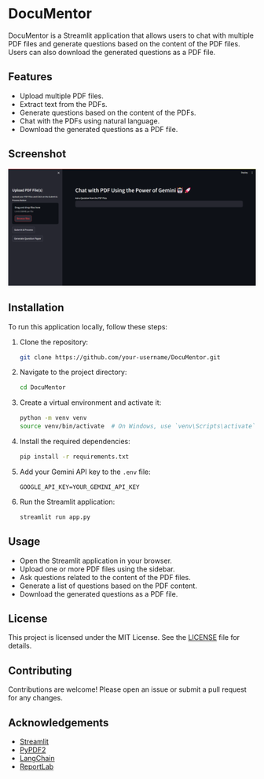 # DocuMentor

DocuMentor is a Streamlit application that allows users to chat with multiple PDF files and generate questions based on the content of the PDF files. Users can also download the generated questions as a PDF file.

## Features

- Upload multiple PDF files.
- Extract text from the PDFs.
- Generate questions based on the content of the PDFs.
- Chat with the PDFs using natural language.
- Download the generated questions as a PDF file.

## Screenshot

![DocuMentor Screenshot](screenshot.png)

## Installation

To run this application locally, follow these steps:

1. Clone the repository:
    ```bash
    git clone https://github.com/your-username/DocuMentor.git
    ```
2. Navigate to the project directory:
    ```bash
    cd DocuMentor
    ```
3. Create a virtual environment and activate it:
    ```bash
    python -m venv venv
    source venv/bin/activate  # On Windows, use `venv\Scripts\activate`
    ```
4. Install the required dependencies:
    ```bash
    pip install -r requirements.txt
    ```
5. Add your Gemini API key to the `.env` file:
    ```env
    GOOGLE_API_KEY=YOUR_GEMINI_API_KEY
    ```
6. Run the Streamlit application:
    ```bash
    streamlit run app.py
    ```

## Usage

- Open the Streamlit application in your browser.
- Upload one or more PDF files using the sidebar.
- Ask questions related to the content of the PDF files.
- Generate a list of questions based on the PDF content.
- Download the generated questions as a PDF file.

## License

This project is licensed under the MIT License. See the [LICENSE](LICENSE) file for details.

## Contributing

Contributions are welcome! Please open an issue or submit a pull request for any changes.

## Acknowledgements

- [Streamlit](https://streamlit.io/)
- [PyPDF2](https://pypi.org/project/PyPDF2/)
- [LangChain](https://github.com/langchain/langchain)
- [ReportLab](https://www.reportlab.com/)
